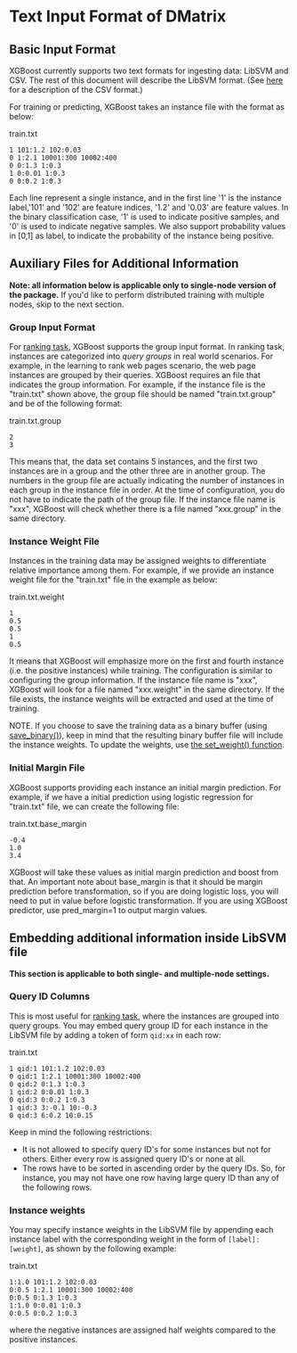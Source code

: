 Text Input Format of DMatrix
============================

## Basic Input Format
XGBoost currently supports two text formats for ingesting data: LibSVM and CSV. The rest of this document will describe the LibSVM format. (See [here](https://en.wikipedia.org/wiki/Comma-separated_values) for a description of the CSV format.)

For training or predicting, XGBoost takes an instance file with the format as below:

train.txt
```
1 101:1.2 102:0.03
0 1:2.1 10001:300 10002:400
0 0:1.3 1:0.3
1 0:0.01 1:0.3
0 0:0.2 1:0.3
```
Each line represent a single instance, and in the first line '1' is the instance label,'101' and '102' are feature indices, '1.2' and '0.03' are feature values. In the binary classification case, '1' is used to indicate positive samples, and '0' is used to indicate negative samples. We also support probability values in [0,1] as label, to indicate the probability of the instance being positive.

Auxiliary Files for Additional Information
------------------------------------------
**Note: all information below is applicable only to single-node version of the package.** If you'd like to perform distributed training with multiple nodes, skip to the next section.

### Group Input Format
For [ranking task](../demo/rank), XGBoost supports the group input format. In ranking task, instances are categorized into *query groups* in real world scenarios. For example, in the learning to rank web pages scenario, the web page instances are grouped by their queries. XGBoost requires an file that indicates the group information. For example, if the instance file is the "train.txt" shown above,  the group file should be named "train.txt.group" and be of the following format:

train.txt.group
```
2
3
```
This means that, the data set contains 5 instances, and the first two instances are in a group and the other three are in another group. The numbers in the group file are actually indicating the number of instances in each group in the instance file in order.
At the time of configuration, you do not have to indicate the path of the group file. If the instance file name is "xxx", XGBoost will check whether there is a file named "xxx.group" in the same directory.

### Instance Weight File
Instances in the training data may be assigned weights to differentiate relative importance among them. For example, if we provide an instance weight file for the "train.txt" file in the example as below:

train.txt.weight
```
1
0.5
0.5
1
0.5
```
It means that XGBoost will emphasize more on the first and fourth instance (i.e. the positive instances) while training.
The configuration is similar to configuring the group information. If the instance file name is "xxx", XGBoost will look for a file named "xxx.weight" in the same directory. If the file exists, the instance weights will be extracted and used at the time of training.

NOTE. If you choose to save the training data as a binary buffer (using [save_binary()](http://xgboost.readthedocs.io/en/latest/python/python_api.html#xgboost.DMatrix.save_binary)), keep in mind that the resulting binary buffer file will include the instance weights. To update the weights, use [the set_weight() function](http://xgboost.readthedocs.io/en/latest/python/python_api.html#xgboost.DMatrix.set_weight).

### Initial Margin File
XGBoost supports providing each instance an initial margin prediction. For example, if we have a initial prediction using logistic regression for "train.txt" file, we can create the following file:

train.txt.base_margin
```
-0.4
1.0
3.4
```
XGBoost will take these values as initial margin prediction and boost from that. An important note about base_margin is that it should be margin prediction before transformation, so if you are doing logistic loss, you will need to put in value before logistic transformation. If you are using XGBoost predictor, use pred_margin=1 to output margin values.

Embedding additional information inside LibSVM file
---------------------------------------------------
**This section is applicable to both single- and multiple-node settings.**

### Query ID Columns
This is most useful for [ranking task](../demo/rank), where the instances are grouped into query groups. You may embed query group ID for each instance in the LibSVM file by adding a token of form `qid:xx` in each row:

train.txt
```
1 qid:1 101:1.2 102:0.03
0 qid:1 1:2.1 10001:300 10002:400
0 qid:2 0:1.3 1:0.3
1 qid:2 0:0.01 1:0.3
0 qid:3 0:0.2 1:0.3
1 qid:3 3:-0.1 10:-0.3
0 qid:3 6:0.2 10:0.15
```
Keep in mind the following restrictions:
* It is not allowed to specify query ID's for some instances but not for others. Either every row is assigned query ID's or none at all.
* The rows have to be sorted in ascending order by the query IDs. So, for instance, you may not have one row having large query ID than any of the following rows.

### Instance weights
You may specify instance weights in the LibSVM file by appending each instance label with the corresponding weight in the form of `[label]:[weight]`, as shown by the following example:

train.txt
```
1:1.0 101:1.2 102:0.03
0:0.5 1:2.1 10001:300 10002:400
0:0.5 0:1.3 1:0.3
1:1.0 0:0.01 1:0.3
0:0.5 0:0.2 1:0.3
```
where the negative instances are assigned half weights compared to the positive instances.

